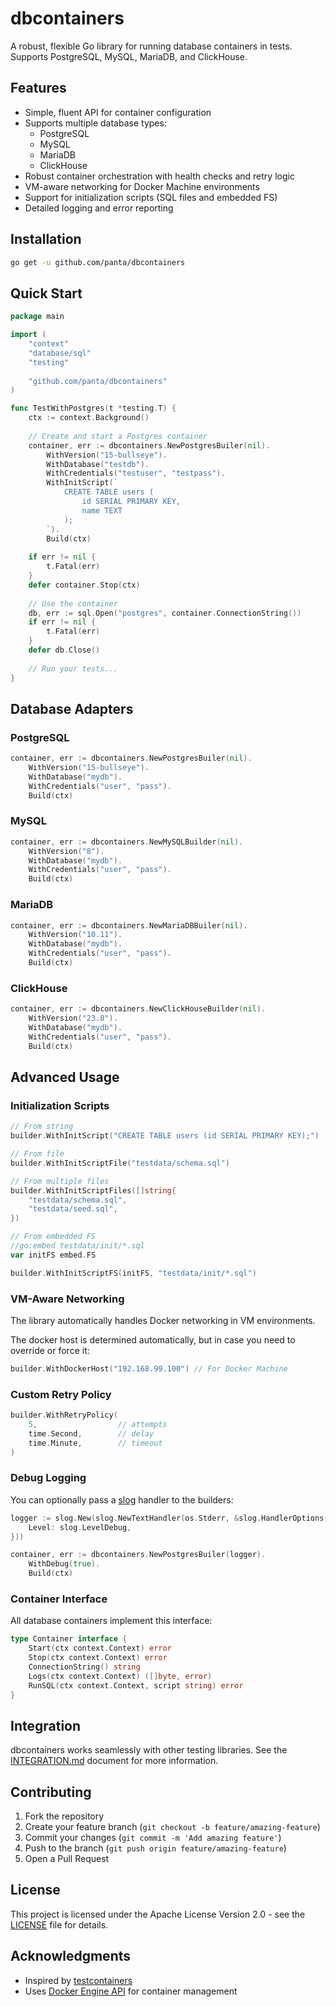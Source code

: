 # dbcontainers

A robust, flexible Go library for running database containers in tests. Supports PostgreSQL, MySQL, MariaDB, and ClickHouse.

## Features

- Simple, fluent API for container configuration
- Supports multiple database types:
    - PostgreSQL
    - MySQL
    - MariaDB
    - ClickHouse
- Robust container orchestration with health checks and retry logic
- VM-aware networking for Docker Machine environments
- Support for initialization scripts (SQL files and embedded FS)
- Detailed logging and error reporting

## Installation

```bash
go get -u github.com/panta/dbcontainers
```

## Quick Start

```go
package main

import (
    "context"
    "database/sql"
    "testing"
    
    "github.com/panta/dbcontainers"
)

func TestWithPostgres(t *testing.T) {
    ctx := context.Background()
    
    // Create and start a Postgres container
    container, err := dbcontainers.NewPostgresBuiler(nil).
        WithVersion("15-bullseye").
        WithDatabase("testdb").
        WithCredentials("testuser", "testpass").
        WithInitScript(`
            CREATE TABLE users (
                id SERIAL PRIMARY KEY,
                name TEXT
            );
        `).
        Build(ctx)
    
    if err != nil {
        t.Fatal(err)
    }
    defer container.Stop(ctx)
    
    // Use the container
    db, err := sql.Open("postgres", container.ConnectionString())
    if err != nil {
        t.Fatal(err)
    }
    defer db.Close()
    
    // Run your tests...
}
```

## Database Adapters

### PostgreSQL

```go
container, err := dbcontainers.NewPostgresBuiler(nil).
    WithVersion("15-bullseye").
    WithDatabase("mydb").
    WithCredentials("user", "pass").
    Build(ctx)
```

### MySQL

```go
container, err := dbcontainers.NewMySQLBuilder(nil).
    WithVersion("8").
    WithDatabase("mydb").
    WithCredentials("user", "pass").
    Build(ctx)
```

### MariaDB

```go
container, err := dbcontainers.NewMariaDBBuiler(nil).
    WithVersion("10.11").
    WithDatabase("mydb").
    WithCredentials("user", "pass").
    Build(ctx)
```

### ClickHouse

```go
container, err := dbcontainers.NewClickHouseBuilder(nil).
    WithVersion("23.8").
    WithDatabase("mydb").
    WithCredentials("user", "pass").
    Build(ctx)
```

## Advanced Usage

### Initialization Scripts

```go
// From string
builder.WithInitScript("CREATE TABLE users (id SERIAL PRIMARY KEY);")

// From file
builder.WithInitScriptFile("testdata/schema.sql")

// From multiple files
builder.WithInitScriptFiles([]string{
    "testdata/schema.sql",
    "testdata/seed.sql",
})

// From embedded FS
//go:embed testdata/init/*.sql
var initFS embed.FS

builder.WithInitScriptFS(initFS, "testdata/init/*.sql")
```

### VM-Aware Networking

The library automatically handles Docker networking in VM environments.

The docker host is determined automatically, but in case you need to override or force it:
```go
builder.WithDockerHost("192.168.99.100") // For Docker Machine
```

### Custom Retry Policy

```go
builder.WithRetryPolicy(
    5,                  // attempts
    time.Second,        // delay
    time.Minute,        // timeout
)
```

### Debug Logging

You can optionally pass a [slog](https://go.dev/blog/slog) handler to the builders:

```go
logger := slog.New(slog.NewTextHandler(os.Stderr, &slog.HandlerOptions{
    Level: slog.LevelDebug,
}))

container, err := dbcontainers.NewPostgresBuiler(logger).
    WithDebug(true).
    Build(ctx)
```

### Container Interface

All database containers implement this interface:

```go
type Container interface {
    Start(ctx context.Context) error
    Stop(ctx context.Context) error
    ConnectionString() string
    Logs(ctx context.Context) ([]byte, error)
    RunSQL(ctx context.Context, script string) error
}
```

## Integration

dbcontainers works seamlessly with other testing libraries. See the [INTEGRATION.md](INTEGRATION.md) document for
more information.

## Contributing

1. Fork the repository
2. Create your feature branch (`git checkout -b feature/amazing-feature`)
3. Commit your changes (`git commit -m 'Add amazing feature'`)
4. Push to the branch (`git push origin feature/amazing-feature`)
5. Open a Pull Request

## License

This project is licensed under the Apache License Version 2.0 - see the [LICENSE](LICENSE) file for details.

## Acknowledgments

- Inspired by [testcontainers](https://www.testcontainers.org/)
- Uses [Docker Engine API](https://docs.docker.com/engine/api/) for container management
